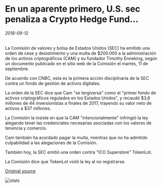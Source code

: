 # En un aparente primero, U.S. sec penaliza a Crypto Hedge Fund...

###### 2018-09-12

La Comisión de valores y bolsa de Estados Unidos (SEC) ha emitido una orden de cese y desistimiento y una multa de $200.000 a la administración de los activos criptográficos (CAM) y su fundador Timothy Enneking, según un documento publicado en el sitio web de la Comisión el martes, 11 de septiembre.

De acuerdo con CNBC, esta es la primera acción disciplinaria de la SEC contra un fondo de gestión de activos digitales.

La orden de la SEC dice que Cam "se tergiversa" como el "primer fondo de activos criptográficos regulados en los Estados Unidos", y recaudó $3,6 millones de 44 inversionistas a finales de 2017, trayendo su valor neto de activos a $37 millones.

La Comisión la insiste en que la CAM "intencionalmente" infringió la ley alegando tener las credenciales necesarias asociadas con los valores de tenencia y comercio.

Cam también ha acordado pagar la multa, mientras que no ha admitido culpabilidad a las alegaciones de la Comisión.

También hoy, la SEC emitió una orden contra "ICO Superstore" TokenLot.

La Comisión dice que TokenLot violó la ley al no registrarse.

[Original source](https://cointelegraph.com/news/in-an-apparent-first-us-sec-penalizes-crypto-hedge-fund)

![stats](https://c.statcounter.com/11760860/0/a89fa40b/1/ "stats")